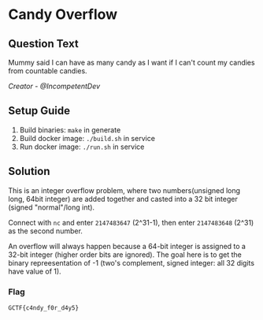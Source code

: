 # Candy Overflow

## Question Text

Mummy said I can have as many candy as I want if I can't count my candies from countable candies.

*Creator - @IncompetentDev*

## Setup Guide
1. Build binaries: `make` in generate
2. Build docker image: `./build.sh` in service
3. Run docker image: `./run.sh` in service

## Solution
This is an integer overflow problem, where two numbers(unsigned long long, 64bit integer) are added together and casted into a 32 bit integer (signed "normal"/long int).

Connect with `nc` and enter `2147483647` (2^31-1), then enter `2147483648` (2^31) as the second number. 

An overflow will always happen because a 64-bit integer is assigned to a 32-bit integer (higher order bits are ignored). The goal here is to get the binary repreesentation of -1 (two's complement, signed integer: all 32 digits have value of 1). 

### Flag
`GCTF{c4ndy_f0r_d4y5}`


